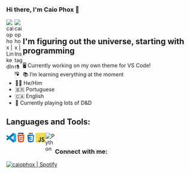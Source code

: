 ### Hi there, I'm Caio Phox 🦊

[<img align="left" alt="caiophox | LinkedIn" width="22px" src="https://github.com/gauravghongde/social-icons/blob/master/SVG/Color/LinkedIN.svg" />][linkedin]
[<img align="left" alt="caiophox | Instagram" width="22px" src="https://github.com/gauravghongde/social-icons/blob/master/SVG/Color/Instagram.svg" />][instagram]

<br />

## I'm figuring out the universe, starting with programming

- 🖥 Currently working on my own theme for VS Code!
- 📚 I’m learning everything at the moment
- 🏳️‍🌈 He/Him
- 🇧🇷 Portuguese
- 🇨🇦 English
- 🐲 Currently playing lots of D&D

## Languages and Tools:

<img align="left" alt="Visual Studio Code" width="26px" src="https://raw.githubusercontent.com/github/explore/80688e429a7d4ef2fca1e82350fe8e3517d3494d/topics/visual-studio-code/visual-studio-code.png"/>

<img align="left" alt="HTML5" width="26px" src="https://raw.githubusercontent.com/github/explore/80688e429a7d4ef2fca1e82350fe8e3517d3494d/topics/html/html.png"/>

<img align="left" alt="CSS3" width="26px" src="https://raw.githubusercontent.com/github/explore/80688e429a7d4ef2fca1e82350fe8e3517d3494d/topics/css/css.png" />

<img align="left" alt="JavaScript" width="26px" src="https://raw.githubusercontent.com/github/explore/80688e429a7d4ef2fca1e82350fe8e3517d3494d/topics/javascript/javascript.png" />

<img align="left" alt="Python" width="26px" src="https://raw.githubusercontent.com/jmnote/z-icons/master/svg/python.svg" />

<br />

### Connect with me:

<a href="https://open.spotify.com/user/caiophox?si=10aa854e9ef4494a"><img alt="caiophox | Spotify" src="https://img.shields.io/badge/Spotify-%F0%9F%8E%B5-1DB954"></a>

<br />
<br />

[linkedin]: https://www.linkedin.com/in/caiophox/
[instagram]: https://www.instagram.com/caiophox/
